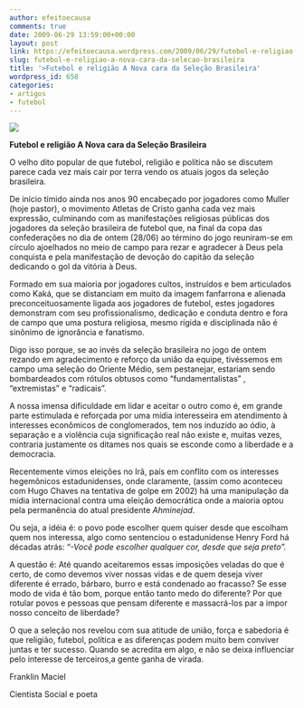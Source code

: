 ```yaml
---
author: efeitoecausa
comments: true
date: 2009-06-29 13:59:00+00:00
layout: post
link: https://efeitoecausa.wordpress.com/2009/06/29/futebol-e-religiao-a-nova-cara-da-selecao-brasileira/
slug: futebol-e-religiao-a-nova-cara-da-selecao-brasileira
title: '>Futebol e religião A Nova cara da Seleção Brasileira'
wordpress_id: 658
categories:
- artigos
- futebol
---
```


>

[![](http://efeitoecausa.files.wordpress.com/2009/06/futebol-das-freiras-4597.jpg?w=300)](http://efeitoecausa.files.wordpress.com/2009/06/futebol-das-freiras-4597.jpg)
  
	 	 

**Futebol e religião A Nova cara da Seleção Brasileira**


  


O velho dito popular de que futebol, religião e política não se discutem parece cada vez mais cair por terra vendo os atuais jogos da seleção brasileira.


  


De início tímido ainda nos anos 90 encabeçado por jogadores como Muller (hoje pastor), o movimento Atletas de Cristo ganha cada vez mais expressão, culminando com as manifestações religiosas públicas dos jogadores da seleção brasileira de futebol que, na final da copa das confederações no dia de ontem (28/06) ao término do jogo reuniram-se em círculo ajoelhados no meio de campo para rezar e agradecer à Deus pela conquista e pela manifestação de devoção do capitão da seleção dedicando o gol da vitória à Deus.


  


Formado em sua maioria por jogadores cultos, instruídos e bem articulados como Kaká, que se distanciam em muito da imagem fanfarrona e alienada preconceituosamente ligada aos jogadores de futebol, estes jogadores demonstram com seu profissionalismo, dedicação e conduta dentro e fora de campo que uma postura religiosa, mesmo rígida e disciplinada não é sinônimo de ignorância e fanatismo.


  


Digo isso porque, se ao invés da seleção brasileira no jogo de ontem rezando em agradecimento e reforço da união da equipe, tivéssemos em campo uma seleção do Oriente Médio, sem pestanejar, estariam sendo bombardeados com rótulos obtusos como “fundamentalistas” , “extremistas” e “radicais”.


  


A nossa imensa dificuldade em lidar e aceitar o outro como é, em grande parte estimulada e reforçada por uma mídia interesseira em atendimento à interesses econômicos de conglomerados, tem nos induzido ao ódio, à separação e a violência cuja significação real não existe e, muitas vezes, contraria justamente os ditames nos quais se esconde como a liberdade e a democracia.


  


Recentemente vimos eleições no Irã, país em conflito com os interesses hegemônicos estadunidenses, onde claramente, (assim como aconteceu com Hugo Chaves na tentativa de golpe em 2002) há uma manipulação da mídia internacional contra uma eleição democrática onde a maioria optou pela permanência do atual presidente  _Ahminejad_.


  


Ou seja, a idéia é: o povo pode escolher quem quiser desde que escolham quem nos interessa, algo como sentenciou o estadunidense Henry Ford há décadas atrás: “_-Você pode escolher qualquer cor, desde que seja preto”._


  


A questão é: Até quando aceitaremos essas imposições veladas do que é certo, de como devemos viver nossas vidas e de quem deseja viver diferente é errado, bárbaro, burro e está condenado ao fracasso? Se esse modo de vida é tão bom, porque então tanto medo do diferente? Por que rotular povos e pessoas que pensam diferente e massacrá-los  par a impor nosso conceito de liberdade? 


  


O que a seleção nos revelou com sua atitude de união, força e sabedoria é que religião, futebol, política e as diferenças podem muito bem conviver juntas e ter sucesso. Quando se acredita em algo, e não se deixa influenciar pelo interesse de terceiros,a gente ganha de virada.


  


Franklin Maciel

Cientista Social e poeta


  



  



  


 
